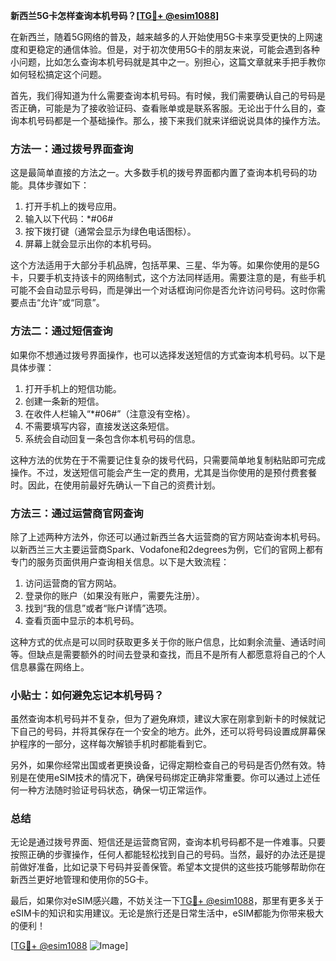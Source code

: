 **新西兰5G卡怎样查询本机号码？[[TG💪+ @esim1088](https://t.me/s/esim1088)]**

在新西兰，随着5G网络的普及，越来越多的人开始使用5G卡来享受更快的上网速度和更稳定的通信体验。但是，对于初次使用5G卡的朋友来说，可能会遇到各种小问题，比如怎么查询本机号码就是其中之一。别担心，这篇文章就来手把手教你如何轻松搞定这个问题。

首先，我们得知道为什么需要查询本机号码。有时候，我们需要确认自己的号码是否正确，可能是为了接收验证码、查看账单或是联系客服。无论出于什么目的，查询本机号码都是一个基础操作。那么，接下来我们就来详细说说具体的操作方法。

### 方法一：通过拨号界面查询

这是最简单直接的方法之一。大多数手机的拨号界面都内置了查询本机号码的功能。具体步骤如下：

1. 打开手机上的拨号应用。
2. 输入以下代码：*#06#
3. 按下拨打键（通常会显示为绿色电话图标）。
4. 屏幕上就会显示出你的本机号码。

这个方法适用于大部分手机品牌，包括苹果、三星、华为等。如果你使用的是5G卡，只要手机支持该卡的网络制式，这个方法同样适用。需要注意的是，有些手机可能不会自动显示号码，而是弹出一个对话框询问你是否允许访问号码。这时你需要点击“允许”或“同意”。

### 方法二：通过短信查询

如果你不想通过拨号界面操作，也可以选择发送短信的方式查询本机号码。以下是具体步骤：

1. 打开手机上的短信功能。
2. 创建一条新的短信。
3. 在收件人栏输入“*#06#”（注意没有空格）。
4. 不需要填写内容，直接发送这条短信。
5. 系统会自动回复一条包含你本机号码的信息。

这种方法的优势在于不需要记住复杂的拨号代码，只需要简单地复制粘贴即可完成操作。不过，发送短信可能会产生一定的费用，尤其是当你使用的是预付费套餐时。因此，在使用前最好先确认一下自己的资费计划。

### 方法三：通过运营商官网查询

除了上述两种方法外，你还可以通过新西兰各大运营商的官方网站查询本机号码。以新西兰三大主要运营商Spark、Vodafone和2degrees为例，它们的官网上都有专门的服务页面供用户查询相关信息。以下是大致流程：

1. 访问运营商的官方网站。
2. 登录你的账户（如果没有账户，需要先注册）。
3. 找到“我的信息”或者“账户详情”选项。
4. 查看页面中显示的本机号码。

这种方式的优点是可以同时获取更多关于你的账户信息，比如剩余流量、通话时间等。但缺点是需要额外的时间去登录和查找，而且不是所有人都愿意将自己的个人信息暴露在网络上。

### 小贴士：如何避免忘记本机号码？

虽然查询本机号码并不复杂，但为了避免麻烦，建议大家在刚拿到新卡的时候就记下自己的号码，并将其保存在一个安全的地方。此外，还可以将号码设置成屏幕保护程序的一部分，这样每次解锁手机时都能看到它。

另外，如果你经常出国或者更换设备，记得定期检查自己的号码是否仍然有效。特别是在使用eSIM技术的情况下，确保号码绑定正确非常重要。你可以通过上述任何一种方法随时验证号码状态，确保一切正常运作。

### 总结

无论是通过拨号界面、短信还是运营商官网，查询本机号码都不是一件难事。只要按照正确的步骤操作，任何人都能轻松找到自己的号码。当然，最好的办法还是提前做好准备，比如记录下号码并妥善保管。希望本文提供的这些技巧能够帮助你在新西兰更好地管理和使用你的5G卡。

最后，如果你对eSIM感兴趣，不妨关注一下[TG💪+ @esim1088](https://t.me/s/esim1088)，那里有更多关于eSIM卡的知识和实用建议。无论是旅行还是日常生活中，eSIM都能为你带来极大的便利！

[[TG💪+ @esim1088](https://t.me/s/esim1088) ![Image](https://i.postimg.cc/4NQfJmqS/Snipaste-2025-05-13-00-14-12.png)]